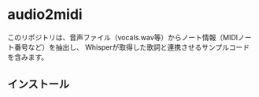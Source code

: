 # audio2midi
このリポジトリは、音声ファイル（vocals.wav等）からノート情報（MIDIノート番号など）を抽出し、
Whisperが取得した歌詞と連携させるサンプルコードを含みます。

## インストール